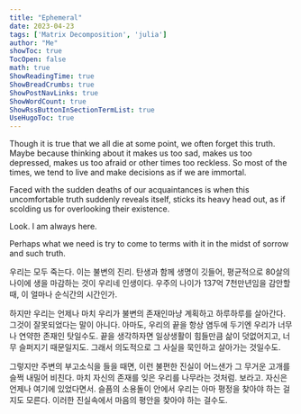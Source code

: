 ```yaml
---
title: "Ephemeral" 
date: 2023-04-23
tags: ['Matrix Decomposition', 'julia']
author: "Me"
showToc: true
TocOpen: false
math: true
ShowReadingTime: true
ShowBreadCrumbs: true
ShowPostNavLinks: true
ShowWordCount: true
ShowRssButtonInSectionTermList: true
UseHugoToc: true
---
```



Though it is true that we all die at some point, we often forget this truth. Maybe because thinking about it makes us too sad, makes us too depressed, makes us too afraid or other times too reckless. So most of the times, we tend to live and make decisions as if we are immortal. 

Faced with the sudden deaths of our acquaintances is when this uncomfortable truth suddenly reveals itself, sticks its heavy head out, as if scolding us for overlooking their existence. 

Look. I am always here. 

Perhaps what we need is try to come to terms with it in the midst of sorrow and such truth. 



우리는 모두 죽는다. 이는 불변의 진리. 탄생과 함께 생명이 깃들어, 평균적으로 80살의 나이에 생을 마감하는 것이 우리네 인생이다. 우주의 나이가 137억 7천만년임을 감안할때, 이 얼마나 순식간의 시간인가. 

하지만 우리는 언제나 마치 우리가 불변의 존재인마냥 계획하고 하루하루를 살아간다. 그것이 잘못되었다는 말이 아니다. 아마도, 우리의 끝을 항상 염두에 두기엔 우리가 너무나 연약한 존재인 탓일수도. 끝을 생각하자면 일상생활이 힘들만큼 삶이 덧없어지고, 너무 슬퍼지기 때문일지도. 그래서 의도적으로 그 사실을 묵인하고 살아가는 것일수도. 

그렇지만 주변의 부고소식을 들을 때면, 이런 불편한 진실이 어느샌가 그 무거운 고개를 슬쩍 내밀어 비친다. 마치 자신의 존재를 잊은 우리를 나무라는 것처럼. 보라고. 자신은 언제나 여기에 있었다면서. 슬픔의 소용돌이 안에서 우리는 아마 평정을 찾아야 하는 걸지도 모른다. 이러한 진실속에서 마음의 평안을 찾아야 하는 걸수도.